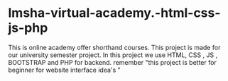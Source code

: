 # lmsha-virtual-academy.-html-css-js-php
This is online academy offer shorthand courses. This project is made for our university semester project. In this project we use HTML, CSS , JS , BOOTSTRAP and  PHP for backend. remember "this project is better for beginner for website interface idea's " 
